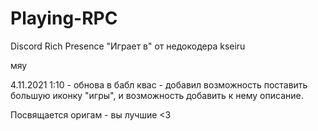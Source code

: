 # Playing-RPC
Discord Rich Presence "Играет в" от недокодера kseiru

мяу

4.11.2021 1:10 - обнова в бабл квас - добавил возможность поставить большую иконку "игры", и возможность добавить к нему описание.

Посвящается оригам - вы лучшие <3
